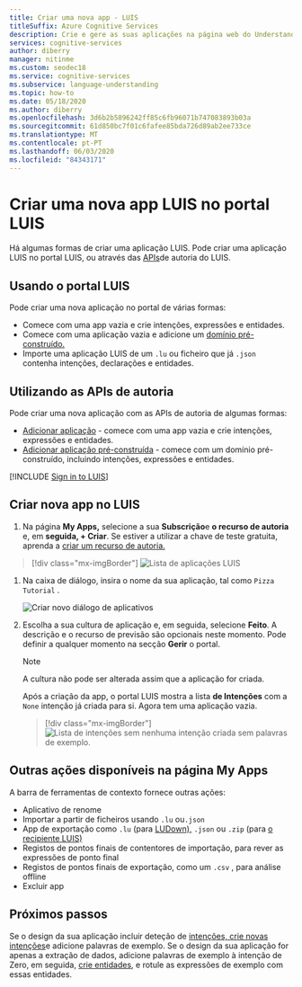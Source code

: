 ```yaml
---
title: Criar uma nova app - LUIS
titleSuffix: Azure Cognitive Services
description: Crie e gere as suas aplicações na página web do Understanding language Understanding (LUIS).
services: cognitive-services
author: diberry
manager: nitinme
ms.custom: seodec18
ms.service: cognitive-services
ms.subservice: language-understanding
ms.topic: how-to
ms.date: 05/18/2020
ms.author: diberry
ms.openlocfilehash: 3d6b2b5896242ff85c6fb96071b747083893b03a
ms.sourcegitcommit: 61d850bc7f01c6fafee85bda726d89ab2ee733ce
ms.translationtype: MT
ms.contentlocale: pt-PT
ms.lasthandoff: 06/03/2020
ms.locfileid: "84343171"
---
```

# <a name="create-a-new-luis-app-in-the-luis-portal"></a>Criar uma nova app LUIS no portal LUIS
Há algumas formas de criar uma aplicação LUIS. Pode criar uma aplicação LUIS no portal LUIS, ou através das [APIs](developer-reference-resource.md)de autoria do LUIS.

## <a name="using-the-luis-portal"></a>Usando o portal LUIS

Pode criar uma nova aplicação no portal de várias formas:

* Comece com uma app vazia e crie intenções, expressões e entidades.
* Comece com uma aplicação vazia e adicione um [domínio pré-construído.](luis-how-to-use-prebuilt-domains.md)
* Importe uma aplicação LUIS de um `.lu` ou ficheiro que já `.json` contenha intenções, declarações e entidades.

## <a name="using-the-authoring-apis"></a>Utilizando as APIs de autoria
Pode criar uma nova aplicação com as APIs de autoria de algumas formas:

* [Adicionar aplicação](https://westeurope.dev.cognitive.microsoft.com/docs/services/luis-programmatic-apis-v3-0-preview/operations/5890b47c39e2bb052c5b9c2f) - comece com uma app vazia e crie intenções, expressões e entidades.
* [Adicionar aplicação pré-construída](https://westeurope.dev.cognitive.microsoft.com/docs/services/luis-programmatic-apis-v3-0-preview/operations/59104e515aca2f0b48c76be5) - comece com um domínio pré-construído, incluindo intenções, expressões e entidades.


<a name="export-app"></a>
<a name="import-new-app"></a>
<a name="delete-app"></a>


[!INCLUDE [Sign in to LUIS](./includes/sign-in-process.md)]

## <a name="create-new-app-in-luis"></a>Criar nova app no LUIS

1. Na página **My Apps,** selecione a sua **Subscrição**e **o recurso de autoria** e, em **seguida, + Criar**. Se estiver a utilizar a chave de teste gratuita, aprenda a [criar um recurso de autoria.](luis-how-to-azure-subscription.md#create-resources-in-the-azure-portal)

> [!div class="mx-imgBorder"]
> ![Lista de aplicações LUIS](./media/create-app-in-portal.png)

1. Na caixa de diálogo, insira o nome da sua aplicação, tal como `Pizza Tutorial` .

    ![Criar novo diálogo de aplicativos](./media/create-pizza-tutorial-app-in-portal.png)

1. Escolha a sua cultura de aplicação e, em seguida, selecione **Feito**. A descrição e o recurso de previsão são opcionais neste momento. Pode definir a qualquer momento na secção **Gerir** o portal.

    > [!NOTE]
    > A cultura não pode ser alterada assim que a aplicação for criada.

    Após a criação da app, o portal LUIS mostra a lista **de Intenções** com a `None` intenção já criada para si. Agora tem uma aplicação vazia.

    > [!div class="mx-imgBorder"]
    > ![Lista de intenções sem nenhuma intenção criada sem palavras de exemplo.](media/pizza-tutorial-new-app-empty-intent-list.png)

## <a name="other-actions-available-on-my-apps-page"></a>Outras ações disponíveis na página My Apps

A barra de ferramentas de contexto fornece outras ações:

* Aplicativo de renome
* Importar a partir de ficheiros usando `.lu` ou`.json`
* App de exportação como `.lu` (para [LUDown),](https://github.com/microsoft/botbuilder-tools/tree/master/packages/Ludown) `.json` ou `.zip` (para [o recipiente LUIS)](luis-container-howto.md)
* Registos de pontos finais de contentores de importação, para rever as expressões de ponto final
* Registos de pontos finais de exportação, como um `.csv` , para análise offline
* Excluir app

## <a name="next-steps"></a>Próximos passos

Se o design da sua aplicação incluir deteção de [intenções, crie novas intenções](luis-how-to-add-intents.md)e adicione palavras de exemplo. Se o design da sua aplicação for apenas a extração de dados, adicione palavras de exemplo à intenção de Zero, em seguida, [crie entidades](luis-how-to-add-example-utterances.md), e rotule as expressões de exemplo com essas entidades.
